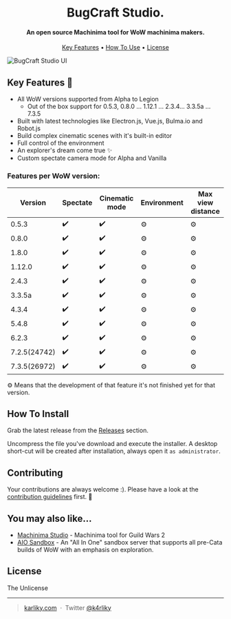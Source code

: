 
<h1 align="center">
  BugCraft Studio.
</h1>

<h4 align="center">An open source Machinima tool for WoW machinima makers.</h4>

<p align="center">
  <a href="#key-features-">Key Features</a> •
  <a href="#how-to-install">How To Use</a> •
  <a href="#license">License</a>
</p>

![BugCraft Studio UI](https://raw.githubusercontent.com/noggaholic/bugcraft-studio/master/ui.png)

## Key Features 🎉

* All WoW versions supported from Alpha to Legion
  - Out of the box support for 0.5.3, 0.8.0 ... 1.12.1 ... 2.3.4... 3.3.5a ... 7.3.5
* Built with latest technologies like Electron.js, Vue.js, Bulma.io and Robot.js
* Build complex cinematic scenes with it's built-in editor
* Full control of the environment
* An explorer's dream come true ✨
* Custom spectate camera mode for Alpha and Vanilla

### Features per WoW version:

| Version          | Spectate | Cinematic mode | Environment | Max view distance |
|------------------|----------|----------------|-------------|-------------------   |
| 0\.5\.3          | ✔️       | ✔️             | ⚙️          | ⚙️                 |
| 0\.8\.0          | ✔️       | ✔️             | ⚙️          | ⚙️                 |
| 1\.8\.0          | ✔️       | ✔️             | ⚙️          | ⚙️                 |
| 1\.12\.0         | ✔️       | ✔️             | ⚙️          | ⚙️                 |
| 2\.4\.3          | ✔️       | ✔️             | ⚙️          | ⚙️                 |
| 3\.3\.5a         | ✔️       | ✔️             | ⚙️          | ⚙️                 |
| 4\.3\.4          | ✔️       | ✔️             | ⚙️          | ⚙️                 |
| 5\.4\.8          | ✔️       | ✔️             | ⚙️          | ⚙️                 |
| 6\.2\.3          | ✔️       | ✔️             | ⚙️          | ⚙️                 |
| 7\.2\.5\(24742\) | ✔️       | ✔️             | ⚙️          | ⚙️                 |
| 7\.3\.5\(26972\) | ✔️       | ✔️             | ⚙️          | ⚙️                 |


⚙️ Means that the development of that feature it's not finished yet for that version.

## How To Install

Grab the latest release from the [Releases](https://github.com/noggaholic/bugcraft-studio/releases) section.

Uncompress the file you've download and execute the installer. A desktop short-cut will be created after installation, always open it `as administrator`.

## Contributing

Your contributions are always welcome :). Please have a look at the [contribution guidelines](CONTRIBUTING.md) first. :tada:

## You may also like...

- [Machinima Studio](https://github.com/noggaholic/machinima-studio) - Machinima tool for Guild Wars 2
- [AIO Sandbox](https://github.com/barncastle/AIO-Sandbox) - An "All In One" sandbox server that supports all pre-Cata builds of WoW with an emphasis on exploration.

## License

The Unlicense

---

> [karliky.com](https://www.karliky.com) &nbsp;&middot;&nbsp;
> Twitter [@k4rliky](https://twitter.com/k4rliky)

